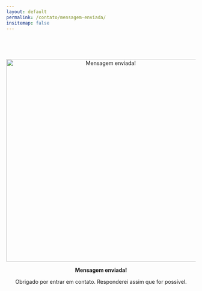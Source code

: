 ```yaml
---
layout: default
permalink: /contato/mensagem-enviada/
insitemap: false
---
```


<style type="text/css" media="screen">
  .container {
    margin: 0px auto;
    max-width: 600px;
    text-align: center;
    padding-top: 60px;
  }
</style>

<div class="container">
  <img src="/assets/img/message.gif" width="540" alt="Mensagem enviada!">
  <p><strong>Mensagem enviada!</strong></p>
  <p>Obrigado por entrar em contato. Responderei assim que for possível.</p>
</div>
